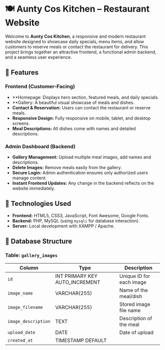 
# 🍽️ Aunty Cos Kitchen – Restaurant Website

Welcome to **Aunty Cos Kitchen**, a responsive and modern restaurant website designed to showcase daily specials, menu items, and allow customers to reserve meals or contact the restaurant for delivery. This project brings together an attractive frontend, a functional admin backend, and a seamless user experience.


## 🔹 Features

### Frontend (Customer-Facing)

* **Homepage: Displays hero section, featured meals, and daily specials.
* **Gallery: A beautiful visual showcase of meals and dishes.
* **Contact & Reservation:** Users can contact the restaurant or reserve meals.
* **Responsive Design:** Fully responsive on mobile, tablet, and desktop screens.
* **Meal Descriptions:** All dishes come with names and detailed descriptions.

### Admin Dashboard (Backend)

* **Gallery Management:** Upload multiple meal images, add names and descriptions.
* **Delete Images:** Remove meals easily from the gallery.
* **Secure Login:** Admin authentication ensures only authorized users manage content.
* **Instant Frontend Updates:** Any change in the backend reflects on the website immediately.


## 🔹 Technologies Used

* **Frontend:** HTML5, CSS3, JavaScript, Font Awesome, Google Fonts.
* **Backend:** PHP, MySQL (using `mysqli` for database interaction).
* **Server:** Local development with XAMPP / Apache.


## 🔹 Database Structure

### Table: `gallery_images`

| Column              | Type                            | Description              |
| ------------------- | ------------------------------- | ------------------------ |
| `id`                | INT PRIMARY KEY AUTO\_INCREMENT | Unique ID for each image |
| `image_name`        | VARCHAR(255)                    | Name of the meal/dish    |
| `image_filename`    | VARCHAR(255)                    | Stored image file name   |
| `image_description` | TEXT                            | Description of the meal  |
| `upload_date`       | DATE                            | Date of upload           |
| `created_at`        | TIMESTAMP DEFAULT               |                          |
